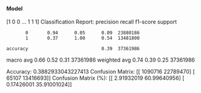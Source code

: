 #### Model
[1 0 0 ... 1 1 1]
Classification Report:
              precision    recall  f1-score   support

           0       0.94      0.05      0.09  23880186
           1       0.37      1.00      0.54  13481800

    accuracy                           0.39  37361986
   macro avg       0.66      0.52      0.31  37361986
weighted avg       0.74      0.39      0.25  37361986

Accuracy: 0.3882933043227413
Confusion Matrix:
[[ 1090716 22789470]
 [   65107 13416693]]
Confusion Matrix (%):
[[ 2.91932019 60.99640956]
 [ 0.17426001 35.91001024]]
